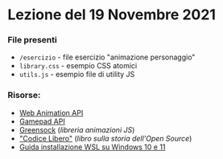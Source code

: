 # Lezione del 19 Novembre 2021

### File presenti

- `/esercizio` - file esercizio "animazione personaggio"
- `library.css` - esempio CSS atomici
- `utils.js` - esempio file di utility JS

### Risorse:

- [Web Animation API](https://developer.mozilla.org/en-US/docs/Web/API/Web_Animations_API)
- [Gamepad API](https://developer.mozilla.org/en-US/docs/Web/API/Gamepad_API/Using_the_Gamepad_API)
- [Greensock](https://greensock.com/) (_libreria animazioni JS_)
- ["Codice Libero"](https://www.ibs.it/codice-libero-free-as-in-libro-sam-williams/e/9788850321087) (_libro sulla storia dell'Open Source_)
- [Guida installazione WSL su Windows 10 e 11](https://docs.microsoft.com/it-it/windows/wsl/install)
